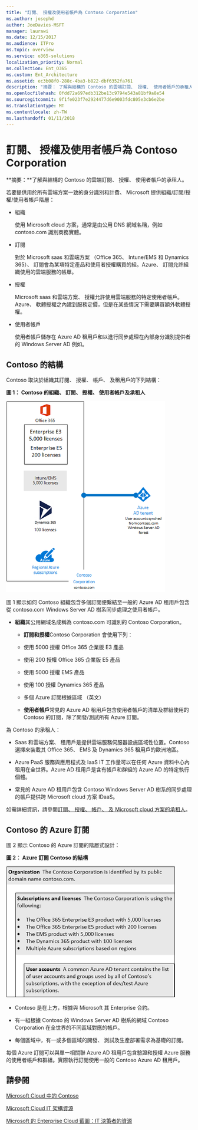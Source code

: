 ```yaml
---
title: "訂閱、 授權及使用者帳戶為 Contoso Corporation"
ms.author: josephd
author: JoeDavies-MSFT
manager: laurawi
ms.date: 12/15/2017
ms.audience: ITPro
ms.topic: overview
ms.service: o365-solutions
localization_priority: Normal
ms.collection: Ent_O365
ms.custom: Ent_Architecture
ms.assetid: ec3b08f0-288c-4ba3-b822-dbf6352fa761
description: "摘要： 了解與結構的 Contoso 的雲端訂閱、 授權、 使用者帳戶的承租人。"
ms.openlocfilehash: 0fdd72a697edb312be13c9794e543a81bf9a8e54
ms.sourcegitcommit: 9f1fe023f7e2924477d6e9003fdc805e3cb6e2be
ms.translationtype: MT
ms.contentlocale: zh-TW
ms.lasthandoff: 01/11/2018
---
```

# <a name="subscriptions-licenses-and-user-accounts-for-the-contoso-corporation"></a>訂閱、 授權及使用者帳戶為 Contoso Corporation

 **摘要：**了解與結構的 Contoso 的雲端訂閱、 授權、 使用者帳戶的承租人。
  
若要提供用於所有雲端方案一致的身分識別和計費、 Microsoft 提供組織/訂閱/授權/使用者帳戶階層：
  
- 組織
    
    使用 Microsoft cloud 方案，通常是由公用 DNS 網域名稱，例如 contoso.com 識別商務實體。
    
- 訂閱
    
    對於 Microsoft saas 和雲端方案 （Office 365、 Intune/EMS 和 Dynamics 365）、 訂閱會為某項特定產品和使用者授權購買的組。Azure、 訂閱允許組織使用的雲端服務的帳單。
    
- 授權
    
    Microsoft saas 和雲端方案、 授權允許使用雲端服務的特定使用者帳戶。Azure、 軟體授權之內建到服務定價，但是在某些情況下需要購買額外軟體授權。
    
- 使用者帳戶
    
    使用者帳戶儲存在 Azure AD 租用戶和以進行同步處理在內部身分識別提供者的 Windows Server AD 例如。
    
## <a name="contosos-structure"></a>Contoso 的結構

Contoso 取決於組織其訂閱、 授權、 帳戶、 及租用戶的下列結構：
  
**圖 1： Contoso 的組織、 訂閱、 授權、 使用者帳戶及承租人**

![Contoso 的組織、訂用帳戶授權、使用者帳戶及租用戶](images/Contoso_Poster/Subscriptions.png)
  
圖 1 顯示如何 Contoso 組織包含多個訂閱便繫結至一般的 Azure AD 租用戶包含從 contoso.com Windows Server AD 樹系同步處理之使用者帳戶。
  
- **組織**其公用網域名成稱為 contoso.com 可識別的 Contoso Corporation。
    
  - **訂閱和授權**Contoso Corporation 會使用下列：
    
  - 使用 5000 授權 Office 365 企業版 E3 產品
    
  - 使用 200 授權 Office 365 企業版 E5 產品
    
  - 使用 5000 授權 EMS 產品
    
  - 使用 100 授權 Dynamics 365 產品
    
  - 多個 Azure 訂閱根據區域 （英文）
    
  - **使用者帳戶**常見的 Azure AD 租用戶包含使用者帳戶的清單及群組使用的 Contoso 的訂閱，除了開發/測試所有 Azure 訂閱。
    
為 Contoso 的承租人：
  
- Saas 和雲端方案、 租用戶是提供雲端服務伺服器設施區域性位置。Contoso 選擇來裝載其 Office 365、 EMS 及 Dynamics 365 租用戶的歐洲地區。 
    
- Azure PaaS 服務與應用程式及 IaaS IT 工作量可以在任何 Azure 資料中心內租用在全世界。Azure AD 租用戶是含有帳戶和群組的 Azure AD 的特定執行個體。
    
- 常見的 Azure AD 租用戶包含 Contoso Windows Server AD 樹系的同步處理的帳戶提供跨 Microsoft cloud 方案 IDaaS。
    
如需詳細資訊，請參閱[訂閱、 授權、 帳戶、 及 Microsoft cloud 方案的承租人](subscriptions-licenses-accounts-and-tenants-for-microsoft-cloud-offerings.md)。
  
## <a name="contosos-azure-subscriptions"></a>Contoso 的 Azure 訂閱

圖 2 顯示 Contoso 的 Azure 訂閱的階層式設計：
  
**圖 2： Azure 訂閱 Contoso 的結構**

![Contoso 的 Azure 訂用帳戶結構](images/Contoso_Poster/Subscriptions_Nested.png)
  
- Contoso 是在上方，根據與 Microsoft 其 Enterprise 合約。
    
- 有一組根據 Contoso 的 Windows Server AD 樹系的網域 Contoso Corporation 在全世界的不同區域對應的帳戶。
    
- 每個區域中，有一或多個區域的開發、 測試及生產部署需求為基礎的訂閱。
    
每個 Azure 訂閱可以與單一相關聯 Azure AD 租用戶包含驗證和授權 Azure 服務的使用者帳戶和群組。實際執行訂閱使用一般的 Contoso Azure AD 租用戶。
  
## <a name="see-also"></a>請參閱

[Microsoft Cloud 中的 Contoso](contoso-in-the-microsoft-cloud.md)
  
[Microsoft Cloud IT 架構資源](microsoft-cloud-it-architecture-resources.md)

[Microsoft 的 Enterprise Cloud 藍圖：IT 決策者的資源](https://sway.com/FJ2xsyWtkJc2taRD)




